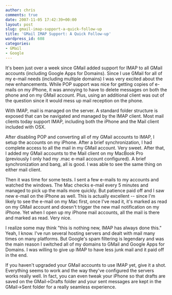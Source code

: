 ```yaml
---
author: chris
comments: true
date: 2007-11-05 17:42:39+00:00
layout: post
slug: gmail-imap-support-a-quick-follow-up
title: 'GMail IMAP Support: A Quick Follow-up'
wordpress_id: 608
categories:
- GMail
- Google
---
```


It's been just over a week since GMail added support for IMAP to all GMail accounts (including Google Apps for Domains). Since I use GMail for all of my e-mail needs (including multiple domains) I was very excited about the new enhancements. While POP support was nice for getting copies of e-mails on my iPhone, it was annoying to have to delete messages on both the phone and on my GMail account. Plus, using an additional client was out of the question since it would mess up mail reception on the phone.

With IMAP, mail is managed on the server. A standard folder structure is exposed that can be navigated and managed by the IMAP client. Most mail clients today support IMAP, including both the iPhone and the Mail client included with OSX.

After disabling POP and converting all of my GMail accounts to IMAP, I setup the accounts on my iPhone. After a brief synchronization, I had complete access to all the mail in my GMail account. Very sweet. After that, I added my GMail accounts to the Mail client on my MacBook Pro (previously I only had my .mac e-mail account configured). A brief synchronization and bang, all is good. I was able to see the same thing on either mail client. 

Then it was time for some tests. I sent a few e-mails to my accounts and watched the windows. The Mac checks e-mail every 5 minutes and managed to pick up the mails more quickly. But patience paid off and I saw new e-mail on the iPhone as well. This is actually excellent -- since I'm likely to see the e-mail on my Mac first, once I've read it, it's marked as read on my GMail account and doesn't trigger the new mail notification on my iPhone. Yet when I open up my iPhone mail accounts, all the mail is there and marked as read. Very nice.

I realize some may think "this is nothing new, IMAP has always done this." Yeah, I know. I've run several hosting servers and dealt with mail many times on many platforms. But Google's spam filtering is legendary and was the main reason I switched all of my domains to GMail and Google Apps for Domains. I was willing to give up IMAP to have less junk mail and it paid off in the end.

If you haven't upgraded your GMail accounts to use IMAP yet, give it a shot. Everything seems to work and the way they've configured the servers works really well. In fact, you can even tweak your iPhone so that drafts are saved on the GMail->Drafts folder and your sent messages are kept in the GMail->Sent folder for a really seamless experience.
